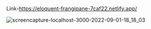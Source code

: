 Link-https://eloquent-frangipane-7caf22.netlify.app/

![screencapture-localhost-3000-2022-09-01-18_18_03](https://user-images.githubusercontent.com/60726609/187918750-7abcdef3-27e5-477c-97b8-69e4d014d5aa.png)

